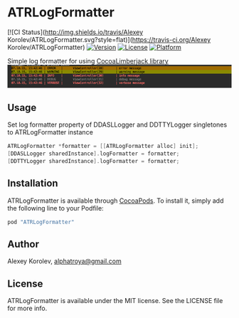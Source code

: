 # ATRLogFormatter

[![CI Status](http://img.shields.io/travis/Alexey Korolev/ATRLogFormatter.svg?style=flat)](https://travis-ci.org/Alexey Korolev/ATRLogFormatter)
[![Version](https://img.shields.io/cocoapods/v/ATRLogFormatter.svg?style=flat)](http://cocoapods.org/pods/ATRLogFormatter)
[![License](https://img.shields.io/cocoapods/l/ATRLogFormatter.svg?style=flat)](http://cocoapods.org/pods/ATRLogFormatter)
[![Platform](https://img.shields.io/cocoapods/p/ATRLogFormatter.svg?style=flat)](http://cocoapods.org/pods/ATRLogFormatter)

Simple log formatter for using [CocoaLimberjack library](https://github.com/CocoaLumberjack/CocoaLumberjack)  
![image](/img/screenshot1.png)

## Usage

Set log formatter property of DDASLLogger and DDTTYLogger singletones to ATRLogFormatter instance

```Objective-C  
ATRLogFormatter *formatter = [[ATRLogFormatter alloc] init];
[DDASLLogger sharedInstance].logFormatter = formatter;  
[DDTTYLogger sharedInstance].logFormatter = formatter;  
```

## Installation

ATRLogFormatter is available through [CocoaPods](http://cocoapods.org). To install
it, simply add the following line to your Podfile:

```ruby
pod "ATRLogFormatter"
```

## Author

Alexey Korolev, alphatroya@gmail.com

## License

ATRLogFormatter is available under the MIT license. See the LICENSE file for more info.
